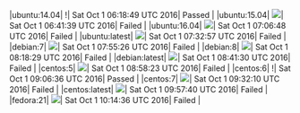 |ubuntu:14.04| \![](https://cdn.rawgit.com/Neilpang/letest/master/status/ubuntu-14.04.svg?1475302729)| Sat Oct  1 06:18:49 UTC 2016| Passed |
|ubuntu:15.04| ![](https://cdn.rawgit.com/Neilpang/letest/master/status/ubuntu-15.04.svg?1475304099)| Sat Oct  1 06:41:39 UTC 2016| Failed |
|ubuntu:16.04| ![](https://cdn.rawgit.com/Neilpang/letest/master/status/ubuntu-16.04.svg?1475305608)| Sat Oct  1 07:06:48 UTC 2016| Failed |
|ubuntu:latest| ![](https://cdn.rawgit.com/Neilpang/letest/master/status/ubuntu-latest.svg?1475307177)| Sat Oct  1 07:32:57 UTC 2016| Failed |
|debian:7| ![](https://cdn.rawgit.com/Neilpang/letest/master/status/debian-7.svg?1475308526)| Sat Oct  1 07:55:26 UTC 2016| Failed |
|debian:8| ![](https://cdn.rawgit.com/Neilpang/letest/master/status/debian-8.svg?1475309909)| Sat Oct  1 08:18:29 UTC 2016| Failed |
|debian:latest| ![](https://cdn.rawgit.com/Neilpang/letest/master/status/debian-latest.svg?1475311290)| Sat Oct  1 08:41:30 UTC 2016| Failed |
|centos:5| ![](https://cdn.rawgit.com/Neilpang/letest/master/status/centos-5.svg?1475312303)| Sat Oct  1 08:58:23 UTC 2016| Failed |
|centos:6| \![](https://cdn.rawgit.com/Neilpang/letest/master/status/centos-6.svg?1475312796)| Sat Oct  1 09:06:36 UTC 2016| Passed |
|centos:7| ![](https://cdn.rawgit.com/Neilpang/letest/master/status/centos-7.svg?1475314330)| Sat Oct  1 09:32:10 UTC 2016| Failed |
|centos:latest| ![](https://cdn.rawgit.com/Neilpang/letest/master/status/centos-latest.svg?1475315860)| Sat Oct  1 09:57:40 UTC 2016| Failed |
|fedora:21| ![](https://cdn.rawgit.com/Neilpang/letest/master/status/fedora-21.svg?1475316876)| Sat Oct  1 10:14:36 UTC 2016| Failed |
